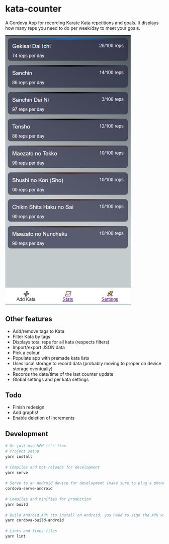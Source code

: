 # kata-counter

A Cordova App for recording Karate Kata repetitions and goals. It displays how many reps you need to do per week/day to meet your goals.

<img src="./screenshot.png" width="400px" alt="Screenshot of app">

## Other features

- Add/remove tags to Kata
- Filter Kata by tags
- Displays total reps for all kata (respects filters)
- Import/export JSON data
- Pick a colour
- Populate app with premade kata lists
- Uses local storage to record data (probably moving to proper on device storage eventually)
- Records the date/time of the last counter update 
- Global settings and per kata settings

## Todo

- Finish redesign
- Add graphs!
- Enable deletion of increments

## Development

```bash
# Or just use NPM it's fine
# Project setup
yarn install

# Compiles and hot-reloads for development
yarn serve

# Serve to an Android device for development (make sure to plug a phone in)
cordova-serve-android

# Compiles and minifies for production
yarn build

# Build Android APK (to install on Android, you need to sign the APK with Android Studio)
yarn cordova-build-android

# Lints and fixes files
yarn lint
```
